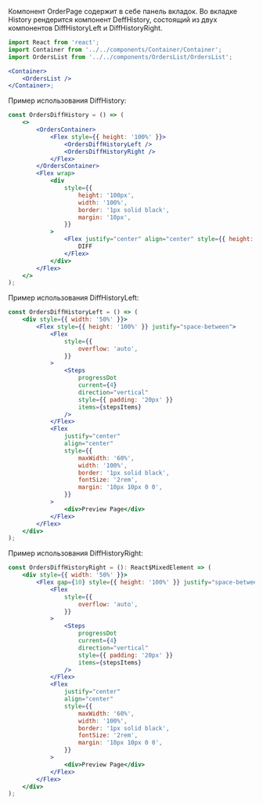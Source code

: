 Компонент OrderPage содержит в себе панель вкладок. Во вкладке History рендерится компонент DeffHistory, состоящий из двух компонентов DiffHistoryLeft и DiffHistoryRight.

```jsx
import React from 'react';
import Container from '../../components/Container/Container';
import OrdersList from '../../components/OrdersList/OrdersList';

<Container>
	<OrdersList />
</Container>;
```

Пример использования DiffHistory:

```jsx static
const OrdersDiffHistory = () => (
	<>
		<OrdersContainer>
			<Flex style={{ height: '100%' }}>
				<OrdersDiffHistoryLeft />
				<OrdersDiffHistoryRight />
			</Flex>
		</OrdersContainer>
		<Flex wrap>
			<div
				style={{
					height: '100px',
					width: '100%',
					border: '1px solid black',
					margin: '10px',
				}}
			>
				<Flex justify="center" align="center" style={{ height: '100%' }}>
					DIFF
				</Flex>
			</div>
		</Flex>
	</>
);
```

Пример использования DiffHistoryLeft:

```jsx static
const OrdersDiffHistoryLeft = () => (
	<div style={{ width: '50%' }}>
		<Flex style={{ height: '100%' }} justify="space-between">
			<Flex
				style={{
					overflow: 'auto',
				}}
			>
				<Steps
					progressDot
					current={4}
					direction="vertical"
					style={{ padding: '20px' }}
					items={stepsItems}
				/>
			</Flex>
			<Flex
				justify="center"
				align="center"
				style={{
					maxWidth: '60%',
					width: '100%',
					border: '1px solid black',
					fontSize: '2rem',
					margin: '10px 10px 0 0',
				}}
			>
				<div>Preview Page</div>
			</Flex>
		</Flex>
	</div>
);
```

Пример использования DiffHistoryRight:

```jsx static
const OrdersDiffHistoryRight = (): React$MixedElement => (
	<div style={{ width: '50%' }}>
		<Flex gap={10} style={{ height: '100%' }} justify="space-between">
			<Flex
				style={{
					overflow: 'auto',
				}}
			>
				<Steps
					progressDot
					current={4}
					direction="vertical"
					style={{ padding: '20px' }}
					items={stepsItems}
				/>
			</Flex>
			<Flex
				justify="center"
				align="center"
				style={{
					maxWidth: '60%',
					width: '100%',
					border: '1px solid black',
					fontSize: '2rem',
					margin: '10px 10px 0 0',
				}}
			>
				<div>Preview Page</div>
			</Flex>
		</Flex>
	</div>
);
```
